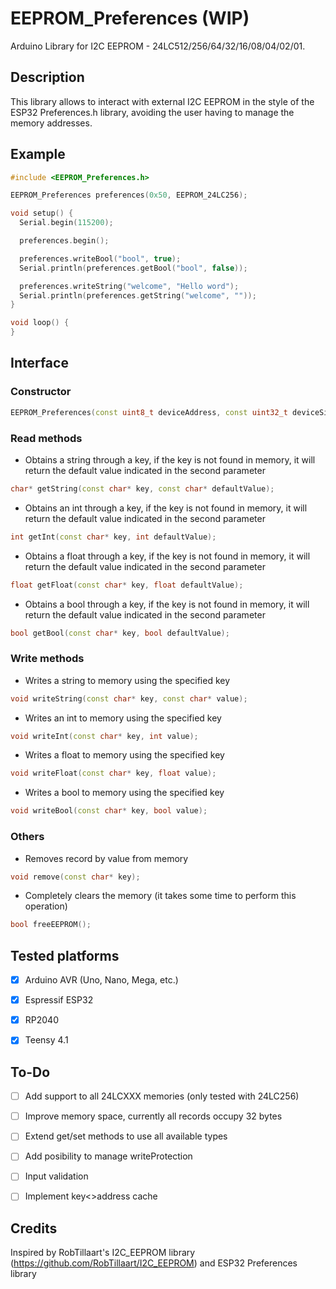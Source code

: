 # EEPROM_Preferences (WIP)

Arduino Library for I2C EEPROM - 24LC512/256/64/32/16/08/04/02/01.


## Description

This library allows to interact with external I2C EEPROM in the style of the ESP32 Preferences.h library, avoiding the user having to manage the memory addresses.

## Example

```cpp
#include <EEPROM_Preferences.h>

EEPROM_Preferences preferences(0x50, EEPROM_24LC256);

void setup() {
  Serial.begin(115200);

  preferences.begin();

  preferences.writeBool("bool", true);
  Serial.println(preferences.getBool("bool", false));

  preferences.writeString("welcome", "Hello word");
  Serial.println(preferences.getString("welcome", ""));
}

void loop() {
}
```

## Interface

### Constructor

```cpp
EEPROM_Preferences(const uint8_t deviceAddress, const uint32_t deviceSize, TwoWire *wire = &Wire);
```

### Read methods


* Obtains a string through a key, if the key is not found in memory, it will return the default value indicated in the second parameter
```cpp
char* getString(const char* key, const char* defaultValue);
```

* Obtains an int through a key, if the key is not found in memory, it will return the default value indicated in the second parameter
```cpp
int getInt(const char* key, int defaultValue);
```

* Obtains a float through a key, if the key is not found in memory, it will return the default value indicated in the second parameter
```cpp
float getFloat(const char* key, float defaultValue);
```

* Obtains a bool through a key, if the key is not found in memory, it will return the default value indicated in the second parameter
```cpp
bool getBool(const char* key, bool defaultValue);
```

### Write methods

* Writes a string to memory using the specified key
```cpp
void writeString(const char* key, const char* value);
```

* Writes an int to memory using the specified key
```cpp
void writeInt(const char* key, int value);
```

* Writes a float to memory using the specified key
```cpp
void writeFloat(const char* key, float value);
```

* Writes a bool to memory using the specified key
```cpp
void writeBool(const char* key, bool value);
```

### Others

* Removes record by value from memory
```cpp
void remove(const char* key);
```

* Completely clears the memory (it takes some time to perform this operation)
```cpp
bool freeEEPROM();
```

## Tested platforms

- [x]  Arduino AVR (Uno, Nano, Mega, etc.)
- [x]  Espressif ESP32
- [X]  RP2040
- [x]  Teensy 4.1


## To-Do

- [ ]  Add support to all 24LCXXX memories (only tested with 24LC256)
- [ ]  Improve memory space, currently all records occupy 32 bytes
- [ ]  Extend get/set methods to use all available types
- [ ]  Add posibility to manage writeProtection
- [ ]  Input validation
- [ ]  Implement key<>address cache


## Credits

Inspired by RobTillaart's I2C_EEPROM library (https://github.com/RobTillaart/I2C_EEPROM) and ESP32 Preferences library
